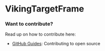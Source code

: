 # VikingTargetFrame


### Want to contribute?

Read up on how to contribute here:

* [GitHub Guides](https://guides.github.com/activities/contributing-to-open-source/): Contributing to open source
